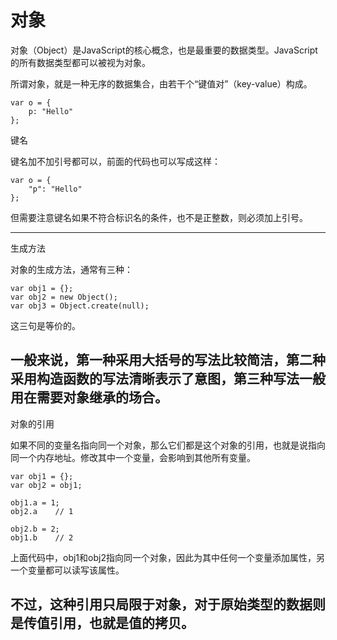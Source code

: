 对象
===

对象（Object）是JavaScript的核心概念，也是最重要的数据类型。JavaScript的所有数据类型都可以被视为对象。

所谓对象，就是一种无序的数据集合，由若干个“键值对”（key-value）构成。

	var o = {
	    p: "Hello"
	};
键名

键名加不加引号都可以，前面的代码也可以写成这样：

	var o = {
	    "p": "Hello"
	};
但需要注意键名如果不符合标识名的条件，也不是正整数，则必须加上引号。

---
生成方法

对象的生成方法，通常有三种：

	var obj1 = {};
	var obj2 = new Object();
	var obj3 = Object.create(null);
这三句是等价的。

一般来说，第一种采用大括号的写法比较简洁，第二种采用构造函数的写法清晰表示了意图，第三种写法一般用在需要对象继承的场合。
---
对象的引用

如果不同的变量名指向同一个对象，那么它们都是这个对象的引用，也就是说指向同一个内存地址。修改其中一个变量，会影响到其他所有变量。

	var obj1 = {};
	var obj2 = obj1;
	 
	obj1.a = 1;
	obj2.a    // 1
	 
	obj2.b = 2;
	obj1.b    // 2
上面代码中，obj1和obj2指向同一个对象，因此为其中任何一个变量添加属性，另一个变量都可以读写该属性。

不过，这种引用只局限于对象，对于原始类型的数据则是传值引用，也就是值的拷贝。
---
